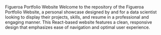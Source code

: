 Figueroa Portfolio Website
Welcome to the repository of the Figueroa Portfolio Website, a personal showcase designed by and for a data scientist looking to display their projects, skills, and resume in a professional and engaging manner. This React-based website features a clean, responsive design that emphasizes ease of navigation and optimal user experience.
